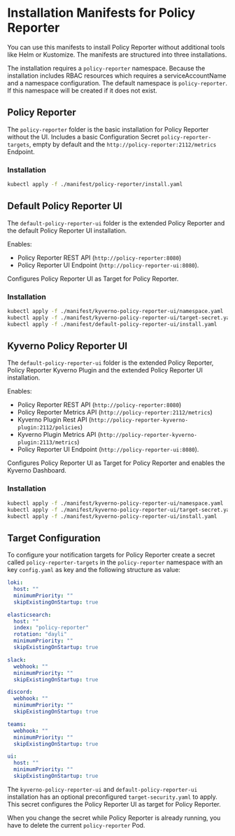# Installation Manifests for Policy Reporter

You can use this manifests to install Policy Reporter without additional tools like Helm or Kustomize. The manifests are structured into three installations.

The installation requires a `policy-reporter` namespace. Because the installation includes RBAC resources which requires a serviceAccountName and a namespace configuration. The default namespace is `policy-reporter`. If this namespace will be created if it does not exist.

## Policy Reporter

The `policy-reporter` folder is the basic installation for Policy Reporter without the UI. Includes a basic Configuration Secret `policy-reporter-targets`, empty by default and the `http://policy-reporter:2112/metrics` Endpoint.

### Installation

```bash
kubectl apply -f ./manifest/policy-reporter/install.yaml
```

## Default Policy Reporter UI

The `default-policy-reporter-ui` folder is the extended Policy Reporter and the default Policy Reporter UI installation. 

Enables: 
* Policy Reporter REST API (`http://policy-reporter:8080`) 
* Policy Reporter UI Endpoint (`http://policy-reporter-ui:8080`). 

Configures Policy Reporter UI as Target for Policy Reporter.

### Installation

```bash
kubectl apply -f ./manifest/kyverno-policy-reporter-ui/namespace.yaml
kubectl apply -f ./manifest/kyverno-policy-reporter-ui/target-secret.yaml
kubectl apply -f ./manifest/default-policy-reporter-ui/install.yaml
```

## Kyverno Policy Reporter UI

The `default-policy-reporter-ui` folder is the extended Policy Reporter, Policy Reporter Kyverno Plugin and the extended Policy Reporter UI installation. 

Enables:
* Policy Reporter REST API (`http://policy-reporter:8080`)
* Policy Reporter Metrics API (`http://policy-reporter:2112/metrics`)
* Kyverno Plugin Rest API (`http://policy-reporter-kyverno-plugin:2112/policies`)
* Kyverno Plugin Metrics API (`http://policy-reporter-kyverno-plugin:2113/metrics`) 
* Policy Reporter UI Endpoint (`http://policy-reporter-ui:8080`). 

Configures Policy Reporter UI as Target for Policy Reporter and enables the Kyverno Dashboard.

### Installation

```bash
kubectl apply -f ./manifest/kyverno-policy-reporter-ui/namespace.yaml
kubectl apply -f ./manifest/kyverno-policy-reporter-ui/target-secret.yaml
kubectl apply -f ./manifest/kyverno-policy-reporter-ui/install.yaml
```

## Target Configuration

To configure your notification targets for Policy Reporter create a secret called `policy-reporter-targets` in the `policy-reporter` namespace with an key `config.yaml` as key and the following structure as value:

```yaml
loki:
  host: ""
  minimumPriority: ""
  skipExistingOnStartup: true

elasticsearch:
  host: ""
  index: "policy-reporter"
  rotation: "dayli"
  minimumPriority: ""
  skipExistingOnStartup: true

slack:
  webhook: ""
  minimumPriority: ""
  skipExistingOnStartup: true

discord:
  webhook: ""
  minimumPriority: ""
  skipExistingOnStartup: true

teams:
  webhook: ""
  minimumPriority: ""
  skipExistingOnStartup: true

ui:
  host: ""
  minimumPriority: ""
  skipExistingOnStartup: true

```

The `kyverno-policy-reporter-ui` and `default-policy-reporter-ui` installation has an optional preconfigured `target-security.yaml` to apply. This secret configures the Policy Reporter UI as target for Policy Reporter.

When you change the secret while Policy Reporter is already running, you have to delete the current `policy-reporter` Pod.